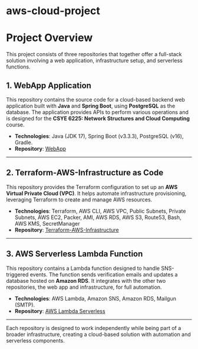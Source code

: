 # aws-cloud-project

# Project Overview

This project consists of three repositories that together offer a full-stack solution involving a web application, infrastructure setup, and serverless functions.

## 1. **WebApp Application**
This repository contains the source code for a cloud-based backend web application built with **Java** and **Spring Boot**, using **PostgreSQL** as the database. The application provides APIs to perform various operations and is designed for the **CSYE 6225: Network Structures and Cloud Computing** course.

- **Technologies**: Java (JDK 17), Spring Boot (v3.3.3), PostgreSQL (v16), Gradle.
- **Repository**: [WebApp](https://github.com/bennychethana/webapp)

---

## 2. **Terraform-AWS-Infrastructure as Code**
This repository provides the Terraform configuration to set up an **AWS Virtual Private Cloud (VPC)**. It helps automate infrastructure provisioning, leveraging Terraform to create and manage AWS resources.

- **Technologies**: Terraform, AWS CLI, AWS VPC, Public Subnets, Private Subnets, AWS EC2, Packer, AMI, AWS RDS, AWS S3, Route53, Bash, AWS KMS, SecretManager
- **Repository**: [Terraform-AWS-Infrastructure](https://github.com/bennychethana/tf-aws-infra-fork)

---

## 3. **AWS Serverless Lambda Function**
This repository contains a Lambda function designed to handle SNS-triggered events. The function sends verification emails and updates a database hosted on **Amazon RDS**. It integrates with the other two repositories, the web app and infrastructure, for full automation.

- **Technologies**: AWS Lambda, Amazon SNS, Amazon RDS, Mailgun (SMTP).
- **Repository**: [AWS Lambda Serverless](https://github.com/bennychethana/serverless-fork)

---

Each repository is designed to work independently while being part of a broader infrastructure, creating a cloud-based solution with automation and serverless components.

